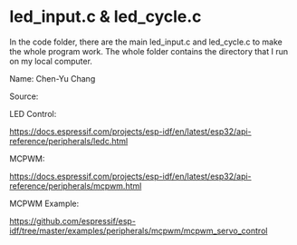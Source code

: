 # led_input.c & led_cycle.c

In the code folder, there are the main led_input.c and led_cycle.c to make the whole program work. The whole folder contains the directory that I run on my local computer.

Name: Chen-Yu Chang

Source:

LED Control:

https://docs.espressif.com/projects/esp-idf/en/latest/esp32/api-reference/peripherals/ledc.html

MCPWM:

https://docs.espressif.com/projects/esp-idf/en/latest/esp32/api-reference/peripherals/mcpwm.html

MCPWM Example:

https://github.com/espressif/esp-idf/tree/master/examples/peripherals/mcpwm/mcpwm_servo_control
